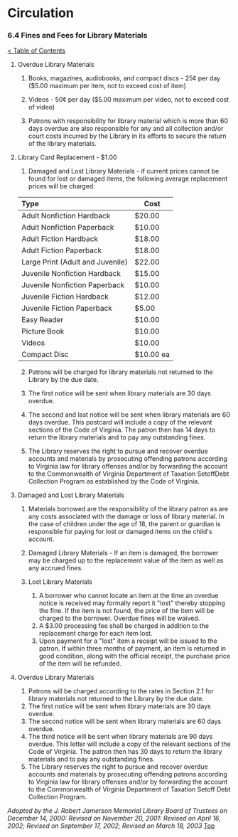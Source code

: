 [0]: ../README.md
[6.4]: fines-and-fees-for-library-materials.md

# Circulation
### 6.4 Fines and Fees for Library Materials
[< Table of Contents][0]

1. Overdue Library Materials

	1. Books, magazines, audiobooks, and compact discs - 25¢ per day ($5.00 maximum per item, not to exceed cost of item)
	
	2. Videos - 50¢ per day ($5.00 maximum per video, not to exceed cost of video)
	
	3. Patrons with responsibility for library material which is more than 60 days overdue are also responsible for any and all collection and/or court costs incurred by the Library in its efforts to secure the return of the library materials.

2. Library Card Replacement - $1.00
	
	1. Damaged and Lost Library Materials - if current prices cannot be found for lost or damaged items, the following average replacement prices will be charged:

	| Type                             | Cost      |
	|:-------------------------------- | --------- |
	| Adult Nonfiction Hardback        | $20.00    |
	| Adult Nonfiction Paperback       | $10.00    |
	| Adult Fiction Hardback           | $18.00    |
	| Adult Fiction Paperback          | $18.00    |
	| Large Print (Adult and Juvenile) | $22.00    |
	| Juvenile Nonfiction Hardback     | $15.00    |
	| Juvenile Nonfiction Paperback    | $10.00    |
	| Juvenile Fiction Hardback        | $12.00    |
	| Juvenile Fiction Paperback       | $5.00     |
	| Easy Reader                      | $10.00    |
	| Picture Book                     | $10.00    |
	| Videos                           | $10.00    |
	| Compact Disc                     | $10.00 ea |

	2. Patrons will be charged for library materials not returned to the Library by the due date.
	
	3. The first notice will be sent when library materials are 30 days overdue.
	
	4. The second and last notice will be sent when library materials are 60 days overdue. This postcard will include a copy of the relevant sections of the Code of Virginia. The patron then has 14 days to return the library materials and to pay any outstanding fines.

	5. The Library reserves the right to pursue and recover overdue accounts and materials by prosecuting offending patrons according to Virginia law for library offenses and/or by forwarding the account to the Commonwealth of Virginia Department of Taxation SetoffDebt Collection Program as established by the Code of Virginia.	

3. Damaged and Lost Library Materials

	1. Materials borrowed are the responsibility of the library patron as are any costs associated with the damage or loss of library material. In the case of children under the age of 18, the parent or guardian is responsible for paying for lost or damaged items on the child's account.

	2. Damaged Library Materials - If an item is damaged, the borrower may be charged up to the replacement value of the item as well as any accrued fines.
	3. Lost Library Materials
		1. A borrower who cannot locate an item at the time an overdue notice is received may formally report it "lost" thereby stopping the fine. If the item is not found, the price of the item will be charged to the borrower. Overdue fines will be waived.
		2. A $3.00 processing fee shall be charged in addition to the replacement charge for each item lost.
		3. Upon payment for a "lost" item a receipt will be issued to the patron. If within three months of payment, an item is returned in good condition, along with the official receipt, the purchase price of the item will be refunded.
4. Overdue Library Materials
	1. Patrons will be charged according to the rates in Section 2.1 for library materials not returned to the Library by the due date.
	2. The first notice will be sent when library materials are 30 days overdue.
	3. The second notice will be sent when library materials are 60 days overdue.
	4. The third notice will be sent when library materials are 90 days overdue. This letter will include a copy of the relevant sections of the Code of Virginia. The patron then has 30 days to return the library materials and to pay any outstanding fines.
	5. The Library reserves the right to pursue and recover overdue accounts and materials by prosecuting offending patrons according to Virginia law for library offenses and/or by forwarding the account to the Commonwealth of Virginia Department of Taxation Setoff Debt Collection Program.

*Adopted by the J. Robert Jamerson Memorial Library Board of Trustees on December 14, 2000: Revised on November 20, 2001: Revised on April 16, 2002; Revised on September 17, 2002; Revised on March 18, 2003*
[Top][6.4]